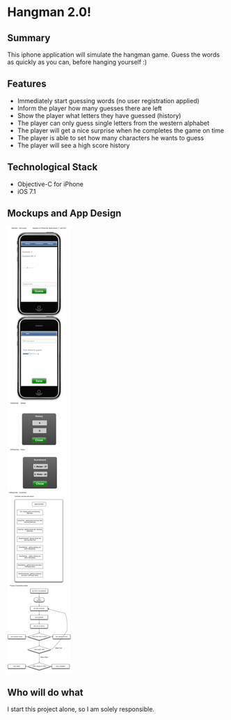 Hangman 2.0!
===================

Summary
-------
This iphone application will simulate the hangman game. Guess the words as quickly as you can, before hanging yourself :)

Features
--------
* Immediately start guessing words (no user registration applied)
* Inform the player how many guesses there are left
* Show the player what letters they have guessed (history)
* The player can only guess single letters from the western alphabet
* The player will get a nice surprise when he completes the game on time
* The player is able to set how many characters he wants to guess
* The player will see a high score history

Technological Stack
-------------------
* Objective-C for iPhone
* iOS 7.1

Mockups and App Design
---------------------------
![Design Document v1.1](/doc/Design_document_hangman.jpg)

Who will do what
----------------
I start this project alone, so I am solely responsible.
